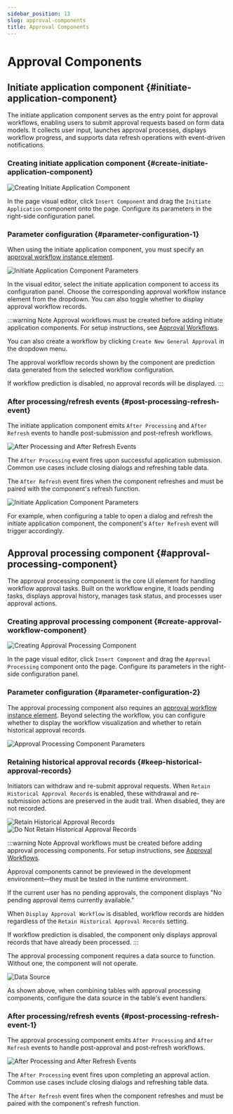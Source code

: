 ```yaml
---
sidebar_position: 13
slug: approval-components
title: Approval Components
---
```


# Approval Components
## Initiate application component {#initiate-application-component}
The initiate application component serves as the entry point for approval workflows, enabling users to submit approval requests based on form data models. It collects user input, launches approval processes, displays workflow progress, and supports data refresh operations with event-driven notifications.

### Creating initiate application component {#create-initiate-application-component}
![Creating Initiate Application Component](./img/13/wf_2025-08-29_16-08-54.png)

In the page visual editor, click `Insert Component` and drag the `Initiate Application` component onto the page. Configure its parameters in the right-side configuration panel.

### Parameter configuration {#parameter-configuration-1}
When using the initiate application component, you must specify an [approval workflow instance element](../approval-workflow/approval-workflow-basic-configuration).

![Initiate Application Component Parameters](./img/13/wf_2025-08-29_16-13-23.png)

In the visual editor, select the initiate application component to access its configuration panel. Choose the corresponding approval workflow instance element from the dropdown. You can also toggle whether to display approval workflow records.

:::warning Note
Approval workflows must be created before adding initiate application components. For setup instructions, see [Approval Workflows](../approval-workflow/approval-workflow-basic-configuration).

You can also create a workflow by clicking `Create New General Approval` in the dropdown menu.

The approval workflow records shown by the component are prediction data generated from the selected workflow configuration.

If workflow prediction is disabled, no approval records will be displayed.
:::

### After processing/refresh events {#post-processing-refresh-event}
The initiate application component emits `After Processing` and `After Refresh` events to handle post-submission and post-refresh workflows.

![After Processing and After Refresh Events](./img/13/wf_2025-08-29_16-24-47.png)

The `After Processing` event fires upon successful application submission. Common use cases include closing dialogs and refreshing table data.

The `After Refresh` event fires when the component refreshes and must be paired with the component's refresh function.

![Initiate Application Component Parameters](./img/13/wf_2025-08-29_16-28-26.png)

For example, when configuring a table to open a dialog and refresh the initiate application component, the component's `After Refresh` event will trigger accordingly.

## Approval processing component {#approval-processing-component}
The approval processing component is the core UI element for handling workflow approval tasks. Built on the workflow engine, it loads pending tasks, displays approval history, manages task status, and processes user approval actions.

### Creating approval processing component {#create-approval-workflow-component}
![Creating Approval Processing Component](./img/13/wf_2025-08-29_16-45-56.png)

In the page visual editor, click `Insert Component` and drag the `Approval Processing` component onto the page. Configure its parameters in the right-side configuration panel.

### Parameter configuration {#parameter-configuration-2}
The approval processing component also requires an [approval workflow instance element](../approval-workflow/approval-workflow-basic-configuration). Beyond selecting the workflow, you can configure whether to display the workflow visualization and whether to retain historical approval records.

![Approval Processing Component Parameters](./img/13/wf_2025-08-29_16-48-56.png)

### Retaining historical approval records {#keep-historical-approval-records}
Initiators can withdraw and re-submit approval requests. When `Retain Historical Approval Records` is enabled, these withdrawal and re-submission actions are preserved in the audit trail. When disabled, they are not recorded.

![Retain Historical Approval Records](./img/13/wf_2025-08-29_16-54-24.png)
![Do Not Retain Historical Approval Records](./img/13/wf_2025-08-29_16-56-15.png)

:::warning Note
Approval workflows must be created before adding approval processing components. For setup instructions, see [Approval Workflows](../approval-workflow/approval-workflow-basic-configuration).

Approval components cannot be previewed in the development environment—they must be tested in the runtime environment.

If the current user has no pending approvals, the component displays "No pending approval items currently available."

When `Display Approval Workflow` is disabled, workflow records are hidden regardless of the `Retain Historical Approval Records` setting.

If workflow prediction is disabled, the component only displays approval records that have already been processed.
:::

The approval processing component requires a data source to function. Without one, the component will not operate.

![Data Source](./img/13/wf_2025-08-29_17-07-05.png)

As shown above, when combining tables with approval processing components, configure the data source in the table's event handlers.

### After processing/refresh events {#post-processing-refresh-event-1}
The approval processing component emits `After Processing` and `After Refresh` events to handle post-approval and post-refresh workflows.

![After Processing and After Refresh Events](./img/13/wf_2025-08-29_17-10-59.png)

The `After Processing` event fires upon completing an approval action. Common use cases include closing dialogs and refreshing table data.

The `After Refresh` event fires when the component refreshes and must be paired with the component's refresh function.
